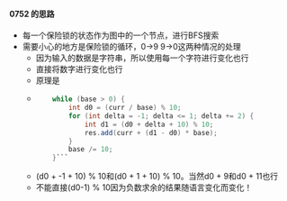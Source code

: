 #### 0752 的思路

- 每一个保险锁的状态作为图中的一个节点，进行BFS搜索
- 需要小心的地方是保险锁的循环，0->9 9->0这两种情况的处理
  - 因为输入的数据是字符串，所以使用每一个字符进行变化也行
  - 直接将数字进行变化也行
  - 原理是
  - ```java       int base = 1000;
        while (base > 0) {
            int d0 = (curr / base) % 10;
            for (int delta = -1; delta <= 1; delta += 2) {
                int d1 = (d0 + delta + 10) % 10;
                res.add(curr + (d1 - d0) * base);
            }
            base /= 10;
        }```
  - (d0 + -1 + 10) % 10和(d0 + 1 + 10) % 10。当然d0 + 9和d0 + 11也行
  - 不能直接(d0-1) % 10因为负数求余的结果随语言变化而变化！
